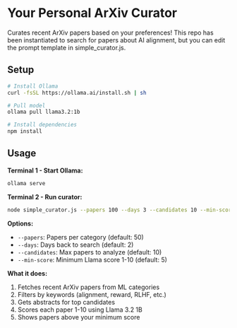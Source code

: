 # Your Personal ArXiv Curator

Curates recent ArXiv papers based on your preferences! This repo has been instantiated to search for papers about AI alignment, but you can edit the prompt template in simple_curator.js.

## Setup

```bash
# Install Ollama
curl -fsSL https://ollama.ai/install.sh | sh

# Pull model
ollama pull llama3.2:1b

# Install dependencies
npm install
```

## Usage

**Terminal 1 - Start Ollama:**
```bash
ollama serve
```

**Terminal 2 - Run curator:**
```bash
node simple_curator.js --papers 100 --days 3 --candidates 10 --min-score 5
```

**Options:**
- `--papers`: Papers per category (default: 50)
- `--days`: Days back to search (default: 2) 
- `--candidates`: Max papers to analyze (default: 10)
- `--min-score`: Minimum Llama score 1-10 (default: 5)

**What it does:**
1. Fetches recent ArXiv papers from ML categories
2. Filters by keywords (alignment, reward, RLHF, etc.)
3. Gets abstracts for top candidates
4. Scores each paper 1-10 using Llama 3.2 1B
5. Shows papers above your minimum score
